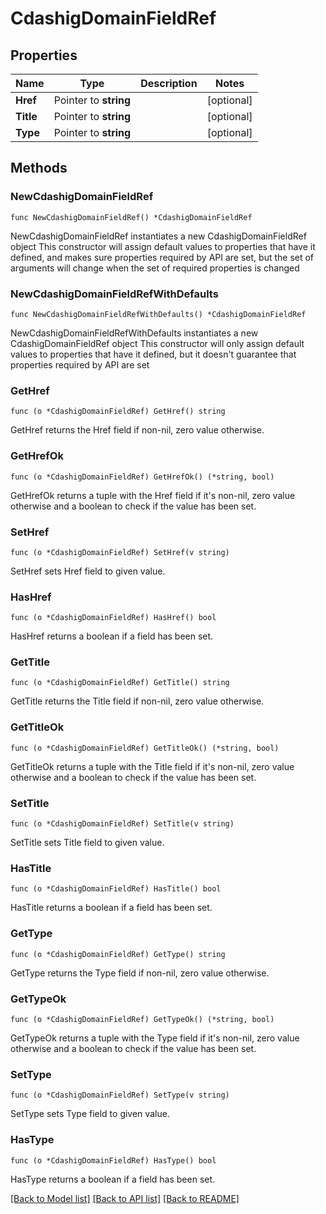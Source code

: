 # CdashigDomainFieldRef

## Properties

Name | Type | Description | Notes
------------ | ------------- | ------------- | -------------
**Href** | Pointer to **string** |  | [optional] 
**Title** | Pointer to **string** |  | [optional] 
**Type** | Pointer to **string** |  | [optional] 

## Methods

### NewCdashigDomainFieldRef

`func NewCdashigDomainFieldRef() *CdashigDomainFieldRef`

NewCdashigDomainFieldRef instantiates a new CdashigDomainFieldRef object
This constructor will assign default values to properties that have it defined,
and makes sure properties required by API are set, but the set of arguments
will change when the set of required properties is changed

### NewCdashigDomainFieldRefWithDefaults

`func NewCdashigDomainFieldRefWithDefaults() *CdashigDomainFieldRef`

NewCdashigDomainFieldRefWithDefaults instantiates a new CdashigDomainFieldRef object
This constructor will only assign default values to properties that have it defined,
but it doesn't guarantee that properties required by API are set

### GetHref

`func (o *CdashigDomainFieldRef) GetHref() string`

GetHref returns the Href field if non-nil, zero value otherwise.

### GetHrefOk

`func (o *CdashigDomainFieldRef) GetHrefOk() (*string, bool)`

GetHrefOk returns a tuple with the Href field if it's non-nil, zero value otherwise
and a boolean to check if the value has been set.

### SetHref

`func (o *CdashigDomainFieldRef) SetHref(v string)`

SetHref sets Href field to given value.

### HasHref

`func (o *CdashigDomainFieldRef) HasHref() bool`

HasHref returns a boolean if a field has been set.

### GetTitle

`func (o *CdashigDomainFieldRef) GetTitle() string`

GetTitle returns the Title field if non-nil, zero value otherwise.

### GetTitleOk

`func (o *CdashigDomainFieldRef) GetTitleOk() (*string, bool)`

GetTitleOk returns a tuple with the Title field if it's non-nil, zero value otherwise
and a boolean to check if the value has been set.

### SetTitle

`func (o *CdashigDomainFieldRef) SetTitle(v string)`

SetTitle sets Title field to given value.

### HasTitle

`func (o *CdashigDomainFieldRef) HasTitle() bool`

HasTitle returns a boolean if a field has been set.

### GetType

`func (o *CdashigDomainFieldRef) GetType() string`

GetType returns the Type field if non-nil, zero value otherwise.

### GetTypeOk

`func (o *CdashigDomainFieldRef) GetTypeOk() (*string, bool)`

GetTypeOk returns a tuple with the Type field if it's non-nil, zero value otherwise
and a boolean to check if the value has been set.

### SetType

`func (o *CdashigDomainFieldRef) SetType(v string)`

SetType sets Type field to given value.

### HasType

`func (o *CdashigDomainFieldRef) HasType() bool`

HasType returns a boolean if a field has been set.


[[Back to Model list]](../README.md#documentation-for-models) [[Back to API list]](../README.md#documentation-for-api-endpoints) [[Back to README]](../README.md)



